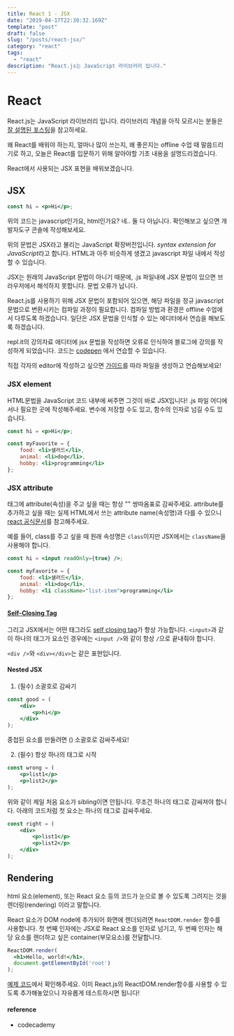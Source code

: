 ```yaml
---
title: React 1 - JSX
date: "2019-04-17T22:30:32.169Z"
template: "post"
draft: false
slug: "/posts/react-jsx/"
category: "react"
tags:
  - "react"
description: "React.js는 JavaScript 라이브러리 입니다."
---
```


# React
React.js는 JavaScript 라이브러리 입니다.
라이브러리 개념을 아직 모르시는 분들은 [잘 설명된 포스팅](https://blog.gaerae.com/2016/11/what-is-library-and-framework-and-architecture-and-platform.html)을 참고하세요.

왜 React를 배워야 하는지, 얼마나 많이 쓰는지, 왜 좋은지는 offline 수업 때 말씀드리기로 하고,
오늘은 React를 입문하기 위해 알아야할 기초 내용을 설명드리겠습니다.

React에서 사용되는 JSX 표현을 배워보겠습니다.

## JSX

```jsx
const hi = <p>Hi</p>;
```
위의 코드는 javascript인가요, html인가요? 네.. 둘 다 아닙니다. 확인해보고 싶으면 개발자도구 콘솔에 작성해보세요.

위의 문법은 JSX라고 불리는 JavaScript 확장버전입니다. *syntax extension for JavaScript*라고 합니다. HTML과 아주 비슷하게 생겼고 javascript 파일 내에서 작성할 수 있습니다.

JSX는 원래의 JavaScript 문법이 아니기 때문에, .js 파일내에 JSX 문법이 있으면 브라우저에서 해석하지 못합니다. 문법 오류가 납니다.

React.js를 사용하기 위해 JSX 문법이 포함되어 있으면, 해당 파일을 정규 javascript 문법으로 변환시키는 컴파일 과정이 필요합니다. 컴파일 방법과 환경은 offline 수업에서 다루도록 하겠습니다. 일단은 JSX 문법을 인식할 수 있는 에디터에서 연습을 해보도록 하겠습니다.

repl.it의 강의자료 에디터에 jsx 문법을 작성하면 오류로 인식하여 블로그에 강의를 작성하게 되었습니다. 코드는
[codepen](https://codepen.io/anon/pen/oOqjdp) 에서 연습할 수 있습니다.

직접 각자의 editor에 작성하고 싶으면 [가이드](https://gist.github.com/gaearon/faa67b76a6c47adbab04f739cba7ceda)를 따라 파일을 생성하고 연습해보세요!

### JSX element
HTML문법을 JavaScript 코드 내부에 써주면 그것이 바로 JSX입니다! .js 파일 어디에서나 필요한 곳에 작성해주세요. 변수에 저장할 수도 있고, 함수의 인자로 넘길 수도 있습니다.


```jsx
const hi = <p>Hi</p>;

const myFavorite = {
    food: <li>샐러드</li>,
    animal: <li>dog</li>,
    hobby: <li>programming</li>
};
```

### JSX attribute

태그에 attribute(속성)을 주고 싶을 때는 항상 "" 쌍따옴표로 감싸주세요.
attribute를 추가하고 싶을 때는 실제 HTML에서 쓰는 attribute name(속성명)과 다를 수 있으니 [react 공식문서](https://reactjs.org/docs/dom-elements.html#all-supported-html-attributes)를 참고해주세요.

예를 들어, class를 주고 싶을 때 원래 속성명은 `class`이지만 JSX에서는 `className`을 사용해야 합니다.
```jsx
const hi = <input readOnly={true} />;

const myFavorite = {
    food: <li>샐러드</li>,
    animal: <li>dog</li>,
    hobby: <li className="list-item">programming</li>
};
```

#### [Self-Closing Tag](https://zhenyong.github.io/react/tips/self-closing-tag.html)
그리고 JSX에서는 어떤 태그라도 [self closing tag](https://zhenyong.github.io/react/tips/self-closing-tag.html)가 항상 가능합니다. `<input>`과 같이 하나의 태그가 요소인 경우에는 `<input />`와 같이 항상  `/`으로 끝내줘야 합니다.

`<div />`와 `<div></div>`는 같은 표현입니다.

#### Nested JSX

1. (필수) 소괄호로 감싸기
```jsx
const good = (
    <div>
        <p>hi</p>
    </div>
);
```
중첩된 요소를 만들려면 () 소괄호로 감싸주세요!

2. (필수) 항상 하나의 태그로 시작
```jsx
const wrong = (
    <p>list1</p>
    <p>list2</p>
);
```
위와 같이 제일 처음 요소가 sibling이면 안됩니다. 무조건  하나의 태그로 감싸져야 합니다.
아래의 코드처럼 첫 요소는 하나의 태그로 감싸주세요.
```jsx
const right = (
    <div>
        <p>list1</p>
        <p>list2</p>
    </div>
);
```

## Rendering

html 요소(element), 또는 React 요소 등의 코드가 눈으로 볼 수 있도록 그려지는 것을 렌더링(rendering) 이라고 말합니다.

React 요소가 DOM node에 추가되어 화면에 렌더되려면 `ReactDOM.render` 함수를 사용합니다.
첫 번째 인자에는 JSX로 React 요소를 인자로 넘기고, 두 번째 인자는 해당 요소를 렌더하고 싶은 container(부모요소)를 전달합니다.

```jsx
ReactDOM.render(
  <h1>Hello, world!</h1>,
  document.getElementById('root')
);
```

[예제 코드](https://codepen.io/anon/pen/oOqjdp)에서 확인해주세요. 이미 React.js의 ReactDOM.render함수를 사용할 수 있도록 추가해놓았으니 자유롭게 테스트하시면 됩니다!



#### reference
* codecademy